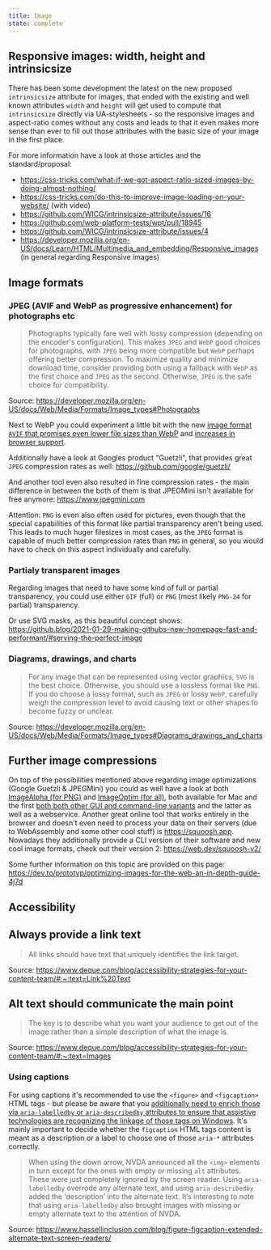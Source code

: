 ```yaml
---
title: Image
state: complete
---
```


## Responsive images: width, height and intrinsicsize

There has been some development the latest on the new proposed `intrinsicsize` attribute for images, that ended with the existing and well known attributes `width` and `height` will get used to compute that `intrinsicsize` directly via UA-stylesheets - so the responsive images and aspect-ratio comes without any costs and leads to that it even makes more sense than ever to fill out those attributes with the basic size of your image in the first place.

For more information have a look at those articles and the standard/proposal:

- <https://css-tricks.com/what-if-we-got-aspect-ratio-sized-images-by-doing-almost-nothing/>
- <https://css-tricks.com/do-this-to-improve-image-loading-on-your-website/> (with video)
- <https://github.com/WICG/intrinsicsize-attribute/issues/16>
- <https://github.com/web-platform-tests/wpt/pull/18945>
- <https://github.com/WICG/intrinsicsize-attribute/issues/4>
- <https://developer.mozilla.org/en-US/docs/Learn/HTML/Multimedia_and_embedding/Responsive_images> (in general regarding Responsive images)

## Image formats

### JPEG (AVIF and WebP as progressive enhancement) for photographs etc

> Photographs typically fare well with lossy compression (depending on the encoder's configuration). This makes `JPEG` and `WebP` good choices for photographs, with `JPEG` being more compatible but `WebP` perhaps offering better compression. To maximize quality and minimize download time, consider providing both using a fallback with `WebP` as the first choice and `JPEG` as the second. Otherwise, `JPEG` is the safe choice for compatibility.

Source: <https://developer.mozilla.org/en-US/docs/Web/Media/Formats/Image_types#Photographs>

Next to WebP you could experiment a little bit with the new [image format `AVIF` that promises even lower file sizes than WebP](https://twitter.com/addyosmani/status/1297463776879550464?s=11) and [increases in browser support](https://caniuse.com/avif).

Additionally have a look at Googles product "Guetzli", that provides great `JPEG` compression rates as well: <https://github.com/google/guetzli/>

And another tool even also resulted in fine compression rates - the main difference in between the both of them is that JPEGMini isn't available for free anymore: <https://www.jpegmini.com>

Attention: `PNG` is even also often used for pictures, even though that the special capabilities of this format like partial transparency aren't being used. This leads to much huger filesizes in most cases, as the `JPEG` format is capable of much better compression rates than `PNG` in general, so you would have to check on this aspect individually and carefully.

### Partialy transparent images

Regarding images that need to have some kind of full or partial transparency, you could use either `GIF` (full) or `PNG` (most likely `PNG-24` for partial) transparency.

Or use SVG masks, as this beautiful concept shows: <https://github.blog/2021-01-29-making-githubs-new-homepage-fast-and-performant/#serving-the-perfect-image>

### Diagrams, drawings, and charts

> For any image that can be represented using vector graphics, `SVG` is the best choice. Otherwise, you should use a lossless format like `PNG`. If you do choose a lossy format, such as `JPEG` or lossy `WebP`, carefully weigh the compression level to avoid causing text or other shapes to become fuzzy or unclear.

Source: <https://developer.mozilla.org/en-US/docs/Web/Media/Formats/Image_types#Diagrams_drawings_and_charts>

## Further image compressions

On top of the possibilities mentioned above regarding image optimizations (Google Guetzli & JPEGMini) you could as well have a look at both [ImageAlpha (for PNG)](https://pngmini.com) and [ImageOptim (for all)](https://imageoptim.com/), both available for Mac and the first [both both other GUI and command-line variants](https://pngquant.org) and the latter as well as a webservice. Another great online tool that works entirely in the browser and doesn't even need to process your data on their servers (due to WebAssembly and some other cool stuff) is <https://squoosh.app>. Nowadays they additionally provide a CLI version of their software and new cool image formats, check out their version 2: <https://web.dev/squoosh-v2/>

Some further information on this topic are provided on this page: <https://dev.to/prototyp/optimizing-images-for-the-web-an-in-depth-guide-4j7d>

## Accessibility

## Always provide a link text

> All links should have text that uniquely identifies the link target.

Source: <https://www.deque.com/blog/accessibility-strategies-for-your-content-team/#:~:text=Link%20Text>

## Alt text should communicate the main point

> The key is to describe what you want your audience to get out of the image rather than a simple description of what the image is.

Source: <https://www.deque.com/blog/accessibility-strategies-for-your-content-team/#:~:text=Images>

### Using captions

For using captions it's recommended to use the `<figure>` and `<figcaption>` HTML tags - but please be aware that you [additionally need to enrich those via `aria-labelledby` or `aria-describedby` attributes to ensure that assistive technologies are recognizing the linkage of those tags on Windows](https://www.hassellinclusion.com/blog/figure-figcaption-extended-alternate-text-screen-readers/). It's mainly important to decide whether the `figcaption` HTML tags content is meant as a description or a label to choose one of those `aria-*` attributes correctly.

> When using the down arrow, NVDA announced all the `<img>` elements in turn except for the ones with empty or missing `alt` attributes. These were just completely ignored by the screen reader. Using `aria-labelledby` overrode any alternate text, and using `aria-describedby` added the ‘description’ into the alternate text. It’s interesting to note that using `aria-labelledby` also brought images with missing or empty alternate text to the attention of NVDA.

Source: <https://www.hassellinclusion.com/blog/figure-figcaption-extended-alternate-text-screen-readers/>

[inspirational sources for this page]: # "https://www.hassellinclusion.com/blog/figure-figcaption-extended-alternate-text-screen-readers/"
[inspirational sources for this page]: # "https://material.io/design/usability/accessibility.html#writing"

